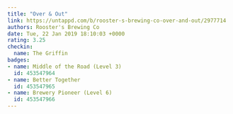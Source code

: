 ```yaml
---
title: "Over & Out"
link: https://untappd.com/b/rooster-s-brewing-co-over-and-out/2977714
authors: Rooster's Brewing Co
date: Tue, 22 Jan 2019 18:10:03 +0000
rating: 3.25
checkin:
  name: The Griffin
badges:
- name: Middle of the Road (Level 3)
  id: 453547964
- name: Better Together
  id: 453547965
- name: Brewery Pioneer (Level 6)
  id: 453547966
---
```

